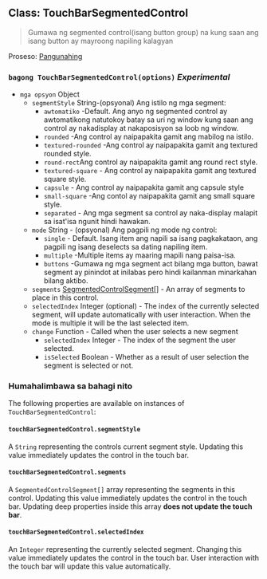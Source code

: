 ## Class: TouchBarSegmentedControl

> Gumawa ng segmented control(isang button group) na kung saan ang isang button ay mayroong napiling kalagyan

Proseso: [Pangunahing](../tutorial/quick-start.md#main-process)

### `bagong TouchBarSegmentedControl(options)` *Experimental*

* `mga opsyon` Object 
  * `segmentStyle` String-(opsyonal) Ang istilo ng mga segment: 
    * `awtomatiko` -Default. Ang anyo ng segmented control ay awtomatikong natutokoy batay sa uri ng window kung saan ang control ay nakadisplay at nakaposisyon sa loob ng window.
    * `rounded` -Ang control ay naipapakita gamit ang mabilog na istilo.
    * `textured-rounded` -Ang control ay naipapakita gamit ang textured rounded style.
    * `round-rect`Ang control ay naipapakita gamit ang round rect style.
    * `textured-square` - Ang control ay naipapakita gamit ang textured square style.
    * `capsule` - Ang control ay naipapakita gamit ang capsule style
    * `small-square` -Ang contol ay naipapakita gamit ang small square style.
    * `separated` - Ang mga segment sa control ay naka-display malapit sa isat'isa ngunit hindi hawakan.
  * `mode` String - (opsyonal) Ang pagpili ng mode ng control: 
    * `single` - Default. Isang item ang napili sa isang pagkakataon, ang pagpili ng isang deselects sa dating napiling item.
    * `multiple` -Multiple items ay maaring mapili nang paisa-isa.
    * `buttons` -Gumawa ng mga segment act bilang mga button, bawat segment ay pinindot at inilabas pero hindi kailanman minarkahan bilang aktibo.
  * `segments` [SegmentedControlSegment[]](structures/segmented-control-segment.md) - An array of segments to place in this control.
  * `selectedIndex` Integer (optional) - The index of the currently selected segment, will update automatically with user interaction. When the mode is multiple it will be the last selected item.
  * `change` Function - Called when the user selects a new segment 
    * `selectedIndex` Integer - The index of the segment the user selected.
    * `isSelected` Boolean - Whether as a result of user selection the segment is selected or not.

### Humahalimbawa sa bahagi nito

The following properties are available on instances of `TouchBarSegmentedControl`:

#### `touchBarSegmentedControl.segmentStyle`

A `String` representing the controls current segment style. Updating this value immediately updates the control in the touch bar.

#### `touchBarSegmentedControl.segments`

A `SegmentedControlSegment[]` array representing the segments in this control. Updating this value immediately updates the control in the touch bar. Updating deep properties inside this array **does not update the touch bar**.

#### `touchBarSegmentedControl.selectedIndex`

An `Integer` representing the currently selected segment. Changing this value immediately updates the control in the touch bar. User interaction with the touch bar will update this value automatically.